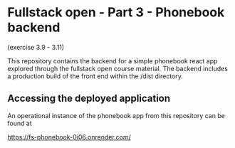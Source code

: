 # Fullstack open - Part 3 - Phonebook backend 
(exercise 3.9 - 3.11)

This repository contains the backend for a simple phonebook react app explored through the fullstack open course material. The backend includes a production build of the front end within the /dist directory.

## Accessing the deployed application
An operational instance of the phonebook app from this repository can be found at

https://fs-phonebook-0i06.onrender.com/
